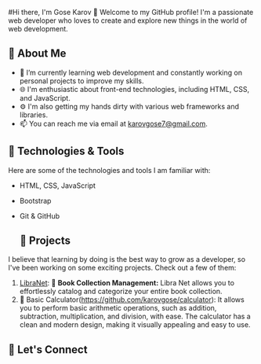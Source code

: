 #Hi there, I'm Gose Karov 👋
Welcome to my GitHub profile! I'm a passionate web developer who loves to create and explore new things in the world of web development.
## 🌱 About Me
- 🔭 I’m currently learning web development and constantly working on personal projects to improve my skills.
- 🌐 I'm enthusiastic about front-end technologies, including HTML, CSS, and JavaScript.
- ⚙️ I'm also getting my hands dirty with various web frameworks and libraries.
- 📫 You can reach me via email at karovgose7@gmail.com.

##  🔧 Technologies & Tools

Here are some of the technologies and tools I am familiar with:

- HTML, CSS, JavaScript
- Bootstrap
- Git & GitHub

  ## 🌟 Projects

I believe that learning by doing is the best way to grow as a developer, so I've been working on some exciting projects. Check out a few of them:

1. [LibraNet]([link-to-project1](https://github.com/karovgose/libra-net)): 📖 **Book Collection Management:** Libra Net allows you to effortlessly catalog and categorize your entire book collection.
2. 🧮 Basic Calculator(https://github.com/karovgose/calculator): It allows you to perform basic arithmetic operations, such as addition, subtraction, multiplication, and division, with ease. The calculator has a clean and modern design, making it visually appealing and easy to use.


## 🤝 Let's Connect


